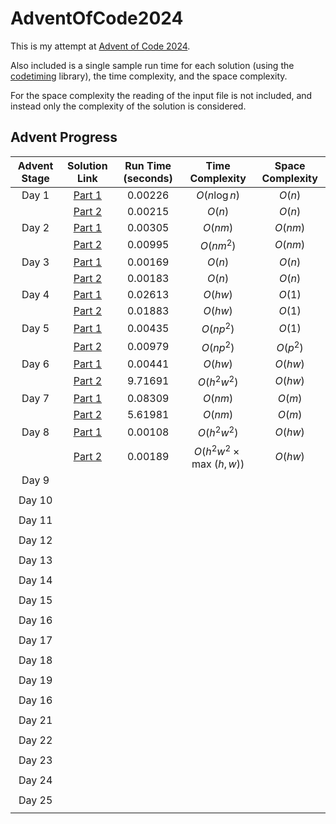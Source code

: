 # AdventOfCode2024

This is my attempt at [Advent of Code 2024](https://adventofcode.com/2024/about).

Also included is a single sample run time for each solution (using the [codetiming](https://github.com/realpython/codetiming) library), the time complexity, and the space complexity.

For the space complexity the reading of the input file is not included, and instead only the complexity of the solution is considered.

## Advent Progress

| Advent Stage |                                      Solution Link                                      | Run Time (seconds) |       Time Complexity        | Space Complexity |
|:------------:|:---------------------------------------------------------------------------------------:|:------------------:|:----------------------------:|:----------------:|
|    Day 1     | [Part 1](https://github.com/DavidAHazra/AdventOfCode2024/blob/master/A-day-1/part-1.py) |      0.00226       |         $O(n\log n)$         |      $O(n)$      |
|              | [Part 2](https://github.com/DavidAHazra/AdventOfCode2024/blob/master/A-day-1/part-2.py) |      0.00215       |            $O(n)$            |      $O(n)$      |
|    Day 2     | [Part 1](https://github.com/DavidAHazra/AdventOfCode2024/blob/master/B-day-2/part-1.py) |      0.00305       |           $O(nm)$            |     $O(nm)$      |
|              | [Part 2](https://github.com/DavidAHazra/AdventOfCode2024/blob/master/B-day-2/part-2.py) |      0.00995       |          $O(nm^2)$           |     $O(nm)$      |
|    Day 3     | [Part 1](https://github.com/DavidAHazra/AdventOfCode2024/blob/master/C-day-3/part-1.py) |      0.00169       |            $O(n)$            |      $O(n)$      |
|              | [Part 2](https://github.com/DavidAHazra/AdventOfCode2024/blob/master/C-day-3/part-2.py) |      0.00183       |            $O(n)$            |      $O(n)$      |
|    Day 4     | [Part 1](https://github.com/DavidAHazra/AdventOfCode2024/blob/master/D-day-4/part-1.py) |      0.02613       |           $O(hw)$            |      $O(1)$      |
|              | [Part 2](https://github.com/DavidAHazra/AdventOfCode2024/blob/master/D-day-4/part-2.py) |      0.01883       |           $O(hw)$            |      $O(1)$      |
|    Day 5     | [Part 1](https://github.com/DavidAHazra/AdventOfCode2024/blob/master/E-day-5/part-1.py) |      0.00435       |          $O(np^2)$           |      $O(1)$      |
|              | [Part 2](https://github.com/DavidAHazra/AdventOfCode2024/blob/master/E-day-5/part-2.py) |      0.00979       |          $O(np^2)$           |     $O(p^2)$     |
|    Day 6     | [Part 1](https://github.com/DavidAHazra/AdventOfCode2024/blob/master/F-day-6/part-1.py) |      0.00441       |           $O(hw)$            |     $O(hw)$      |
|              | [Part 2](https://github.com/DavidAHazra/AdventOfCode2024/blob/master/F-day-6/part-2.py) |      9.71691       |         $O(h^2w^2)$          |     $O(hw)$      |
|    Day 7     | [Part 1](https://github.com/DavidAHazra/AdventOfCode2024/blob/master/G-day-7/part-1.py) |      0.08309       |           $O(nm)$            |      $O(m)$      |
|              | [Part 2](https://github.com/DavidAHazra/AdventOfCode2024/blob/master/G-day-7/part-2.py) |      5.61981       |           $O(nm)$            |      $O(m)$      |
|    Day 8     | [Part 1](https://github.com/DavidAHazra/AdventOfCode2024/blob/master/H-day-8/part-1.py) |      0.00108       |         $O(h^2w^2)$          |     $O(hw)$      |
|              | [Part 2](https://github.com/DavidAHazra/AdventOfCode2024/blob/master/H-day-8/part-2.py) |      0.00189       | $O(h^2w^2\times\max\!(h,w))$ |     $O(hw)$      |
|    Day 9     |                                                                                         |                    |                              |                  |
|              |                                                                                         |                    |                              |                  |
|    Day 10    |                                                                                         |                    |                              |                  |
|              |                                                                                         |                    |                              |                  |
|    Day 11    |                                                                                         |                    |                              |                  |
|              |                                                                                         |                    |                              |                  |
|    Day 12    |                                                                                         |                    |                              |                  |
|              |                                                                                         |                    |                              |                  |
|    Day 13    |                                                                                         |                    |                              |                  |
|              |                                                                                         |                    |                              |                  |
|    Day 14    |                                                                                         |                    |                              |                  |
|              |                                                                                         |                    |                              |                  |
|    Day 15    |                                                                                         |                    |                              |                  |
|              |                                                                                         |                    |                              |                  |
|    Day 16    |                                                                                         |                    |                              |                  |
|              |                                                                                         |                    |                              |                  |
|    Day 17    |                                                                                         |                    |                              |                  |
|              |                                                                                         |                    |                              |                  |
|    Day 18    |                                                                                         |                    |                              |                  |
|              |                                                                                         |                    |                              |                  |
|    Day 19    |                                                                                         |                    |                              |                  |
|              |                                                                                         |                    |                              |                  |
|    Day 16    |                                                                                         |                    |                              |                  |
|              |                                                                                         |                    |                              |                  |
|    Day 21    |                                                                                         |                    |                              |                  |
|              |                                                                                         |                    |                              |                  |
|    Day 22    |                                                                                         |                    |                              |                  |
|              |                                                                                         |                    |                              |                  |
|    Day 23    |                                                                                         |                    |                              |                  |
|              |                                                                                         |                    |                              |                  |
|    Day 24    |                                                                                         |                    |                              |                  |
|              |                                                                                         |                    |                              |                  |
|    Day 25    |                                                                                         |                    |                              |                  |
|              |                                                                                         |                    |                              |                  |
